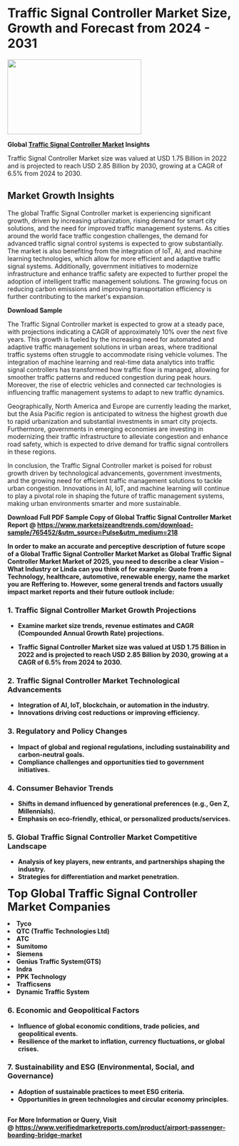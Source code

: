 <H1>Traffic Signal Controller Market Size, Growth and Forecast from 2024 - 2031</H1><img class="aligncenter size-medium wp-image-584254" src="https://thirdeyenews.in/wp-content/uploads/2024/09/Global-Market-Research-300x168.jpeg" alt="" width="300" height="168" /><p><strong>Global&nbsp;<a href="https://www.marketsizeandtrends.com/download-sample/765452/&amp;utm_source=Pulse&amp;utm_medium=218">Traffic Signal Controller Market</a> Insights</strong></p><p>Traffic Signal Controller Market size was valued at USD 1.75 Billion in 2022 and is projected to reach USD 2.85 Billion by 2030, growing at a CAGR of 6.5% from 2024 to 2030.</p><p><h2>Market Growth Insights</h2> <p>The global Traffic Signal Controller market is experiencing significant growth, driven by increasing urbanization, rising demand for smart city solutions, and the need for improved traffic management systems. As cities around the world face traffic congestion challenges, the demand for advanced traffic signal control systems is expected to grow substantially. The market is also benefiting from the integration of IoT, AI, and machine learning technologies, which allow for more efficient and adaptive traffic signal systems. Additionally, government initiatives to modernize infrastructure and enhance traffic safety are expected to further propel the adoption of intelligent traffic management solutions. The growing focus on reducing carbon emissions and improving transportation efficiency is further contributing to the market's expansion.</p> <p><strong>Download Sample</strong></p> <p>The Traffic Signal Controller market is expected to grow at a steady pace, with projections indicating a CAGR of approximately 10% over the next five years. This growth is fueled by the increasing need for automated and adaptive traffic management solutions in urban areas, where traditional traffic systems often struggle to accommodate rising vehicle volumes. The integration of machine learning and real-time data analytics into traffic signal controllers has transformed how traffic flow is managed, allowing for smoother traffic patterns and reduced congestion during peak hours. Moreover, the rise of electric vehicles and connected car technologies is influencing traffic management systems to adapt to new traffic dynamics.</p> <p>Geographically, North America and Europe are currently leading the market, but the Asia Pacific region is anticipated to witness the highest growth due to rapid urbanization and substantial investments in smart city projects. Furthermore, governments in emerging economies are investing in modernizing their traffic infrastructure to alleviate congestion and enhance road safety, which is expected to drive demand for traffic signal controllers in these regions.</p> <p>In conclusion, the Traffic Signal Controller market is poised for robust growth driven by technological advancements, government investments, and the growing need for efficient traffic management solutions to tackle urban congestion. Innovations in AI, IoT, and machine learning will continue to play a pivotal role in shaping the future of traffic management systems, making urban environments smarter and more sustainable.</p> <p><strong></p><p><span class=""><strong>Download Full PDF Sample Copy of Global Traffic Signal Controller Market Report</strong> @ <a href="https://www.marketsizeandtrends.com/download-sample/765452/&amp;utm_source=Pulse&amp;utm_medium=218" target="_blank">https://www.marketsizeandtrends.com/download-sample/765452/&amp;utm_source=Pulse&amp;utm_medium=218</a></span></p><p>In order to make an accurate and perceptive description of future scope of a Global&nbsp;Traffic Signal Controller Market Market as Global&nbsp;Traffic Signal Controller Market Market of 2025, you need to describe a clear Vision &ndash; What Industry or Linda can you think of for example: Quote from a Technology, healthcare, automotive, renewable energy, name the market you are Reffering to. However, some general trends and factors usually impact market reports and their future outlook include:</p><h3>1.&nbsp;<strong>Traffic Signal Controller Market Growth Projections</strong></h3><ul><li>Examine market size trends, revenue estimates and CAGR (Compounded Annual Growth Rate) projections.</li><li><p>Traffic Signal Controller Market size was valued at USD 1.75 Billion in 2022 and is projected to reach USD 2.85 Billion by 2030, growing at a CAGR of 6.5% from 2024 to 2030.</p></li></ul><h3>2.&nbsp;<strong>Traffic Signal Controller Market Technological Advancements</strong></h3><ul><li>Integration of AI, IoT, blockchain, or automation in the industry.</li><li>Innovations driving cost reductions or improving efficiency.</li></ul><h3>3.&nbsp;<strong>Regulatory and Policy Changes</strong></h3><ul><li>Impact of global and regional regulations, including sustainability and carbon-neutral goals.</li><li>Compliance challenges and opportunities tied to government initiatives.</li></ul><h3>4.&nbsp;<strong>Consumer Behavior Trends</strong></h3><ul><li>Shifts in demand influenced by generational preferences (e.g., Gen Z, Millennials).</li><li>Emphasis on eco-friendly, ethical, or personalized products/services.</li></ul><h3>5.&nbsp;<strong>Global Traffic Signal Controller Market Competitive Landscape</strong></h3><ul><li>Analysis of key players, new entrants, and partnerships shaping the industry.</li><li>Strategies for differentiation and market penetration.</li></ul><p data-pm-slice="1 1 []"><span style="color: inherit; font-family: inherit; font-size: 25px;">Top Global Traffic Signal Controller Market Companies</span></p><div class="" data-test-id=""><p><li> Tyco</li><li> QTC (Traffic Technologies Ltd)</li><li> ATC</li><li> Sumitomo</li><li> Siemens</li><li> Genius Traffic System(GTS)</li><li> Indra</li><li> PPK Technology</li><li> Trafficsens</li><li> Dynamic Traffic System</li></p></div><h3>6.&nbsp;<strong>Economic and Geopolitical Factors</strong></h3><ul><li>Influence of global economic conditions, trade policies, and geopolitical events.</li><li>Resilience of the market to inflation, currency fluctuations, or global crises.</li></ul><h3>7.&nbsp;<strong>Sustainability and ESG (Environmental, Social, and Governance)</strong></h3><ul><li>Adoption of sustainable practices to meet ESG criteria.</li><li>Opportunities in green technologies and circular economy principles.</li></ul><h2><strong style="font-size: 14px;">For More Information or Query, Visit @&nbsp;</strong><a style="background-color: #ffffff; font-size: 14px;" href="https://www.marketsizeandtrends.com/report/traffic-signal-controller-market/" target="_blank">https://www.verifiedmarketreports.com/product/airport-passenger-boarding-bridge-market</a></h2>
